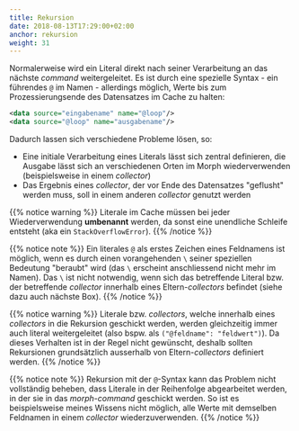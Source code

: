 ```yaml
---
title: Rekursion
date: 2018-08-13T17:29:00+02:00
anchor: rekursion
weight: 31
---
```


Normalerweise wird ein Literal direkt nach seiner Verarbeitung an das nächste
_command_ weitergeleitet. Es ist durch eine spezielle Syntax - ein führendes
`@` im Namen - allerdings möglich, Werte bis zum Prozessierungsende des
Datensatzes im Cache zu halten:

```xml
<data source="eingabename" name="@loop"/>
<data source="@loop" name="ausgabename"/>
```

Dadurch lassen sich verschiedene Probleme lösen, so:

- Eine initiale Verarbeitung eines Literals lässt sich zentral definieren, die
  Ausgabe lässt sich an verschiedenen Orten im Morph wiederverwenden
(beispielsweise in einem _collector_)
- Das Ergebnis eines _collector_, der vor Ende des Datensatzes "geflusht" werden muss, soll in einem anderen _collector_ genutzt werden

{{% notice warning %}}
Literale im Cache müssen bei jeder Wiederverwendung __umbenannt__ werden, da
sonst eine unendliche Schleife entsteht (aka ein `StackOverflowError`).
{{% /notice %}}

{{% notice note %}}
Ein literales `@` als erstes Zeichen eines Feldnamens ist möglich, wenn es
durch einen vorangehenden `\` seiner speziellen Bedeutung "beraubt"
wird (das `\` erscheint anschliessend nicht mehr im Namen). Das `\` ist
nicht notwendig, wenn sich das betreffende Literal bzw. der betreffende
_collector_ innerhalb eines Eltern-_collectors_ befindet (siehe dazu auch
nächste Box).
{{% /notice %}}

{{% notice warning %}}
Literale bzw. _collectors_, welche innerhalb eines _collectors_ in die Rekursion geschickt werden, werden gleichzeitig immer auch literal weitergeleitet (also bspw. als `("@feldname": "feldwert")`). Da dieses Verhalten ist in der Regel nicht gewünscht, deshalb sollten Rekursionen grundsätzlich ausserhalb von Eltern-_collectors_ definiert werden. 
{{% /notice %}}

{{% notice note %}}
Rekursion mit der `@`-Syntax kann das Problem nicht vollständig beheben, dass
Literale in der Reihenfolge abgearbeitet werden, in der sie in das
_morph-command_ geschickt werden. So ist es beispielsweise meines Wissens nicht
möglich, alle Werte mit demselben Feldnamen in einem _collector_
wiederzuverwenden.
{{% /notice %}}
